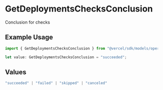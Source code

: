 # GetDeploymentsChecksConclusion

Conclusion for checks

## Example Usage

```typescript
import { GetDeploymentsChecksConclusion } from "@vercel/sdk/models/operations";

let value: GetDeploymentsChecksConclusion = "succeeded";
```

## Values

```typescript
"succeeded" | "failed" | "skipped" | "canceled"
```